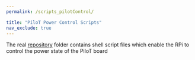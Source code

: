 ```yaml
---
permalink: /scripts_pilotControl/

title: "PiloT Power Control Scripts"
nav_exclude: true
---
```


The real [repository](https://github.com/johnofleek/Pilot/tree/master/scripts_pilotControl) folder contains shell script files which enable the RPi to control the power state of the PiloT board  

